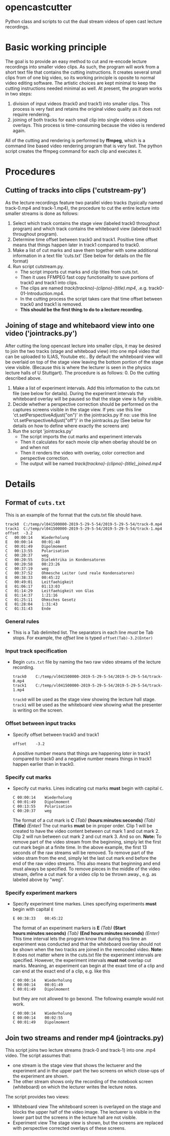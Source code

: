 # opencastcutter
Python class and scripts to cut the dual stream videos of open cast lecture recordings.

# Basic working principle
The goal is to provide an easy method to cut and re-encode lecture recordings into smaller video clips.
As such, the program will work from a short text file that contains the cutting instructions.
It creates several small clips from of one big video, so its working principle is oposite to normal video editing software.
The artistic choices are kept minimal to keep the cutting instructions needed minimal as well.
At present, the program works in two steps:
1. division of input videos (track0 and track1) into smaller clips.
   This process is very fast and retains the original video quality as it does not require rendering.
2. joining of both tracks for each small clip into single videos using overlays.
   This process is time-consuming because the video is rendered again.

All of the cutting and rendering is performed by **ffmpeg**, which is a command line based video rendering program that is very fast.
The python script creates the ffmpeg command for each clip and executes it.


# Procedures
## Cutting of tracks into clips ('cutstream-py')
As the lecture recordings feature two parallel video tracks (typically named track-0.mp4 and track-1.mp4), the procedure to cut the entire lecture into smaller streams is done as follows:
1. Select which track contains the stage view (labeled track0 throughout program) and which track contains the whiteboard view (labeled track1 throughout program).
2. Determine time offset between track0 and track1. Positive time offset means that things happen later in track1 compared to track0.
3. Make a list of cut marks and save them together with some additional information in a text file 'cuts.txt'
   (See below for details on the file format)
4. Run script cutstream.py.
   - The script imports cut marks and clip titles from cuts.txt.
   - Then it uses FFMPEG fast copy functionality to save portions of track0 and track1 into clips.
   - The clips are named *track(trackno)-(clipno)-(title).mp4*, .e.g. track0-01-Introduction.mp4.
   - In the cutting process the script takes care that time offset between track0 and track1 is removed.
   - **This should be the first thing to do to a lecture recording.**

## Joining of stage and whitebaord view into one video ('jointracks.py')
After cutting the long opencast lecture into smaller clips, it may be desired to join the two tracks (stage and whiteboad view) into one mp4 video that can be uploaded to ILIAS, Youtube etc..
By default the whiteboard view will be overlaid on top of the stage view leaving the bottom portion of the stage view visible. (Because this is where the lecturer is seen in the physics lecture halls of U Stuttgart).
The procedure is as follows:
0. Do the cutting described above.
1. Make a list of experiment intervals. Add this information to the cuts.txt file (see below for details). During the experiment intervals the whiteboard overlay will be paused so that the stage view is fully visible. 
2. Decide whether a perspective correction should be performed on the captures screens visible in the stage view.
   If yes: use this line 'ct.setPerspectiveAdjust("on")' in the jointracks.py
   If no: use this line 'ct.setPerspectiveAdjust("off")' in the jointracks.py
   (See below for details on how to define where exactly the screens are)
3. Run the script 'jointracks.py'
   - The script imports the cut marks and experiment intervals
   - Then it calculates for each movie clip when oberlay should be on and when not
   - Then it renders the video with overlay, color correction and perspective correction.
   - The output will be named *track(trackno)-(clipno)-(title)_joined.mp4*



# Details
## Format of `cuts.txt`
This is an example of the format that the cuts.txt file should have.
```
track0	C:/temp/vl041500000-2019-5-29-5-54/2019-5-29-5-54/track-0.mp4
track1	C:/temp/vl041500000-2019-5-29-5-54/2019-5-29-5-54/track-1.mp4
offset	-3.2
C	00:00:14	Wiederholung
E	00:00:14	00:01:40
C	00:01:49	Dipolmoment
C	00:13:55	Polarisation
C	00:20:37	weg
C	00:20:55	Dielektrika in Kondensatoren
E	00:20:58	00:23:26
C	00:37:19	weg
C	00:37:52	Ohmesche Leiter (und reale Kondensatoren)
E	00:38:33	00:45:22
C	00:49:01	Leitfaehigkeit
E	01:06:17	01:13:03
C	01:14:29	Leitfaehigkeit von Glas
E	01:14:37	1:21:16
C	01:25:11	Ohmsches Gesetz
E	01:28:04	1:31:43
C	01:31:43	Ende
```
### General rules ###
- This is a Tab delimited list. The separators in each line *must* be Tab stops.
  For example, the *offset* line is typed `offset(Tab)-3.2(Enter)`
### Input track specification ###
- Begin `cuts.txt` file by naming the two raw video streams of the lecture recording.
  ```
  track0	C:/temp/vl041500000-2019-5-29-5-54/2019-5-29-5-54/track-0.mp4
  track1	C:/temp/vl041500000-2019-5-29-5-54/2019-5-29-5-54/track-1.mp4
  ```
  `track0` will be used as the stage view showing the lecture hall stage.
  `track1` will be used as the whiteboard view showing what the presenter is writing on the screen.
### Offset between input tracks ###
- Specify offset between track0 and track1
  ```
  offset	-3.2
  ```
  A positive number means that things are happening *later* in track1 compared to track0 and
  a negative number means things in track1 happen earlier than in track0.
### Specify cut marks ###
- Specify cut marks.
  Lines indicating cut marks **must** begin with capital `C`.
  ```
  C	00:00:14	Wiederholung
  C	00:01:49	Dipolmoment
  C 00:13:55	Polarisation
  C	00:20:37	weg
  ```
  The format of a cut mark is
  **C** *(Tab)* **(hours:minutes:seconds)** *(Tab)* **(Title)** *(Enter)*
  The cut marks **must** be in proper order. Clip 1 will be created to have the video content between cut mark 1 and cut mark 2. Clip 2 will run between cut mark 2 and cut mark 3. And so on.
  **Note:**
  To remove part of the video stream from the beginning, simply let the first cut mark begin at a finite time. In the 
  above example, the first 13 seconds of the raw streams will be removed.
  To remove part of the video stram from the end, simply let the last cut mark end before the end of the raw video streams.
  This also means that beginning and end must always be specified.
  To remove pieces in the middle of the video stream, define a cut mark for a video clip to be thrown away., e.g. as labeled above by "weg".
### Specify experiment markers ###
- Specify experiment time markes.
  Lines specifying experiments **must** begin with capital `E`
  ```
  E	00:38:33	00:45:22
  ```
  The format of an experiment markers is
  **E** *(Tab)* **(Start hours:minutes:seconds)** *(Tab)* **(End hours:minutes:seconds)** *(Enter)*
  This time interval lets the program know that during this time an experiment was conducted and that the whiteboard overlay should not be shown when the two tracks are joined in the reencoded video.
  **Note:**
  It does not matter where in the cuts.txt file the experiment intervals are specified.
  However, the experiment intervals **must not** overlap cut marks. Meaning, an experiment can begin at the exaxt time of a clip and can end at the exact end of a clip, e.g. like this
  ```
  C	00:00:14	Wiederholung
  E	00:00:14	00:01:49
  C	00:01:49	Dipolmoment
  ```
  but they are not allowed to go bexond. The following example would not work.
  ```
  C	00:00:14	Wiederholung
  E	00:00:14	00:02:55
  C	00:01:49	Dipolmoment
  ```
## Join two streams and render mp4 (jointracks.py)
This script joins two lecture streams (track-0 and track-1) into one .mp4 video. The script assumes that:
- one stream is the stage view that shows the lectuerer and the experiment and in the upper part the two screens on which close-ups of the experiment are shown.
- The other stream shows only the recording of the notebook screen (whiteboard) on which the lecturer writes the lecture notes.

The script provides two views:
- Whiteboard view
  The whiteboard screen is overlayed on the stage and blocks the upper half of the video image.
  The lectuerer is visible in the lower part but the screens in the lecture hall are not visible.
- Experiment view
  The stage view is shown, but the screens are replaced with perspective corrected overlays of these screens.
  
